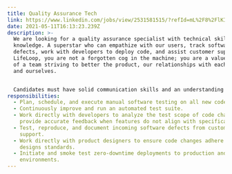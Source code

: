 ```yaml
---
title: Quality Assurance Tech
link: https://www.linkedin.com/jobs/view/2531581515/?refId=mL%2F8%2FlKIQ6ajQwTk3cAsoQ%3D%3D
date: 2021-05-11T16:13:23.239Z
description: >-
  We are looking for a quality assurance specialist with technical skills and
  knowledge. A superstar who can empathize with our users, track software
  defects, work with developers to deploy code, and assist customer support. At
  LifeLoop, you are not a forgotten cog in the machine; you are a valued member
  of a team striving to better the product, our relationships with each other,
  and ourselves.


  Candidates must have solid communication skills and an understanding of software product teams. Experience in JavaScript/Node, Cypress, and Git is strongly recommended.
responsibilities:
  - Plan, schedule, and execute manual software testing on all new code changes.
  - Continuously improve and run an automated test suite.
  - Work directly with developers to analyze the test scope of code changes and
    provide accurate feedback when features do not align with specifications.
  - Test, reproduce, and document incoming software defects from customer
    support.
  - Work directly with product designers to ensure code changes adhere to
    designs standards.
  - Initiate and smoke test zero-downtime deployments to production and test
    environments.
---
```

